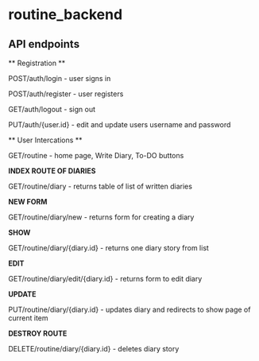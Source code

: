 # routine_backend

## API endpoints


** Registration **

POST/auth/login - user signs in

POST/auth/register - user registers 

GET/auth/logout - sign out 

PUT/auth/{user.id} - edit and update users username and password 

** User Intercations **

GET/routine - home page, Write Diary, To-DO buttons 

**INDEX ROUTE OF DIARIES**

GET/routine/diary - returns table of list of written diaries

**NEW FORM**

GET/routine/diary/new - returns form for creating a diary

**SHOW**

GET/routine/diary/{diary.id} - returns one diary story from list

**EDIT**

GET/routine/diary/edit/{diary.id} - returns form to edit diary

**UPDATE**

PUT/routine/diary/{diary.id} - updates diary and redirects to show page of current item

**DESTROY ROUTE**

DELETE/routine/diary/{diary.id} - deletes diary story

